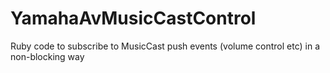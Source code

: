 # YamahaAvMusicCastControl
Ruby code to subscribe to MusicCast push events (volume control etc) in a non-blocking way
